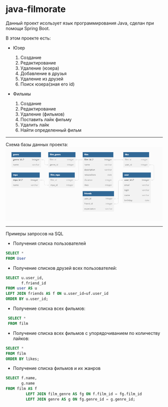 # java-filmorate

Данный проект исользует язык программирования Java, сделан при помощи Spring Boot.

В этом проекте есть:

* Юзер
  1) Создание
  2) Редактирование
  3) Удаление (юзера)
  4) Добавление в друзья
  5) Удаление из друзей
  6) Поиск юзера(зная его id)

* Фильмы
  1) Создание 
  2) Редактирование
  3) Удаление (фильмов)
  4) Поставить лайк фильму
  5) Удалить лайк
  6) Найти определенный фильм


-----
Схема базы данных проекта:
![](diagram.png)

---

Примеры запросов на SQL
* Получения списка пользователей
```sql
SELECT *
FROM User
```

* Получение списков друзей всех пользователей:
```sql
SELECT u.user_id,
       f.friend_id
FROM user AS u
LEFT JOIN friends AS f ON u.user_id=uf.user_id
ORDER BY u.user_id;
```

* Получение списка всех фильмов:
```sql
 SELECT *
 FROM film
```

* Получение списка всех фильмов с упорядочиванием по количеству лайков:
```sql
SELECT *
FROM film
ORDER BY likes;
```

* Получение списка фильмов и их жанров

```sql
SELECT f.name,
       g.name
FROM film AS f
         LEFT JOIN film_genre AS fg ON f.film_id = fg.film_id
         LEFT JOIN genre AS g ON fg.genre_id = g.genre_id;
```

